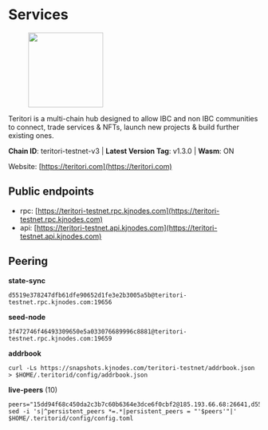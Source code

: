 # Services

<figure><img src="https://raw.githubusercontent.com/kj89/testnet_manuals/main/pingpub/logos/teritori.png" width="150" alt=""><figcaption></figcaption></figure>

Teritori is a multi-chain hub designed to allow IBC and non IBC communities  to connect, trade services & NFTs, launch new projects & build further existing ones.

**Chain ID**: teritori-testnet-v3 | **Latest Version Tag**: v1.3.0 | **Wasm**: ON

Website: [https://teritori.com](https://teritori.com)


## Public endpoints

* rpc: [https://teritori-testnet.rpc.kjnodes.com](https://teritori-testnet.rpc.kjnodes.com)
* api: [https://teritori-testnet.api.kjnodes.com](https://teritori-testnet.api.kjnodes.com)

## Peering

**state-sync**

```
d5519e378247dfb61dfe90652d1fe3e2b3005a5b@teritori-testnet.rpc.kjnodes.com:19656
```

**seed-node**

```
3f472746f46493309650e5a033076689996c8881@teritori-testnet.rpc.kjnodes.com:19659
```

**addrbook**
```
curl -Ls https://snapshots.kjnodes.com/teritori-testnet/addrbook.json > $HOME/.teritorid/config/addrbook.json
```

**live-peers** (10)
```
peers="15dd94f68c450da2c3b7c60b6364e3dce6f0cbf2@185.193.66.68:26641,d5519e378247dfb61dfe90652d1fe3e2b3005a5b@65.109.68.190:19656,ec0c58dbfe67a12ea16951134e29a6566ac05add@185.217.125.98:26656,b43fd626841df11d1b397ef51f1919824d6ff258@88.198.39.43:26696,7b66efb5c4d585fddcddb04090b969a899669e6a@212.23.222.220:26556,2da1141f27d403e9d0cd0ecf3f02d71a3ed5031a@94.23.207.45:30529,0e51ebd10636b48b69625677a5154b839ff3f557@65.108.43.116:56107,9d709483ac8dbbe4adf19eb1b4732531254a2045@116.202.236.115:26656,0d19829b0dd1fc324cfde1f7bc15860c896b7ac1@65.108.121.240:27656,a97eb7a4f3d857f1ff82265d2905fc0762a6bfd4@135.125.5.31:54256"
sed -i 's|^persistent_peers *=.*|persistent_peers = "'$peers'"|' $HOME/.teritorid/config/config.toml
```
